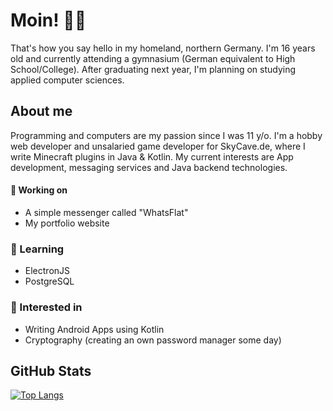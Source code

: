 # Moin! 👋🏻
That's how you say hello in my homeland, northern Germany. I'm 16 years old and currently attending a gymnasium (German equivalent to High School/College). After graduating next year, I'm planning on studying applied computer sciences.

## About me
Programming and computers are my passion since I was 11 y/o. I'm a hobby web developer and unsalaried game developer for SkyCave.de, where I write Minecraft plugins in Java & Kotlin. My current interests are App development, messaging services and Java backend technologies.

#### 🔨 Working on
- A simple messenger called "WhatsFlat"
- My portfolio website

### 📖 Learning
- ElectronJS
- PostgreSQL

### 💭 Interested in
- Writing Android Apps using Kotlin
- Cryptography (creating an own password manager some day)

## GitHub Stats
[![Top Langs](https://github-readme-stats.vercel.app/api/top-langs/?username=heuerleon&layout=compact&theme=dark)](https://github.com/anuraghazra/github-readme-stats)
